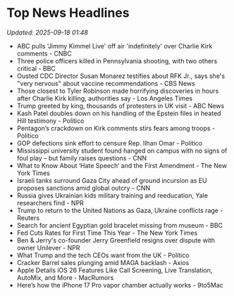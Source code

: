 # Top News Headlines

_Updated: 2025-09-18 01:48_

- ABC pulls 'Jimmy Kimmel Live' off air 'indefinitely' over Charlie Kirk comments - CNBC
- Three police officers killed in Pennsylvania shooting, with two others critical - BBC
- Ousted CDC Director Susan Monarez testifies about RFK Jr., says she's "very nervous" about vaccine recommendations - CBS News
- Those closest to Tyler Robinson made horrifying discoveries in hours after Charlie Kirk killing, authorities say - Los Angeles Times
- Trump greeted by king, thousands of protesters in UK visit - ABC News
- Kash Patel doubles down on his handling of the Epstein files in heated Hill testimony - Politico
- Pentagon’s crackdown on Kirk comments stirs fears among troops - Politico
- GOP defections sink effort to censure Rep. Ilhan Omar - Politico
- Mississippi university student found hanged on campus with no signs of foul play – but family raises questions - CNN
- What to Know About ‘Hate Speech’ and the First Amendment - The New York Times
- Israeli tanks surround Gaza City ahead of ground incursion as EU proposes sanctions amid global outcry - CNN
- Russia gives Ukrainian kids military training and reeducation, Yale researchers find - NPR
- Trump to return to the United Nations as Gaza, Ukraine conflicts rage - Reuters
- Search for ancient Egyptian gold bracelet missing from museum - BBC
- Fed Cuts Rates for First Time This Year - The New York Times
- Ben & Jerry's co-founder Jerry Greenfield resigns over dispute with owner Unilever - NPR
- What Trump and the tech CEOs want from the UK - Politico
- Cracker Barrel sales plunging amid MAGA backlash - Axios
- Apple Details iOS 26 Features Like Call Screening, Live Translation, AutoMix, and More - MacRumors
- Here’s how the iPhone 17 Pro vapor chamber actually works - 9to5Mac